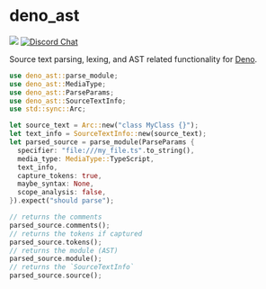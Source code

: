 # deno_ast

[![](https://img.shields.io/crates/v/deno_ast.svg)](https://crates.io/crates/deno_ast)
[![Discord Chat](https://img.shields.io/discord/684898665143206084?logo=discord&style=social)](https://discord.gg/deno)

Source text parsing, lexing, and AST related functionality for
[Deno](https://deno.land).

```rust
use deno_ast::parse_module;
use deno_ast::MediaType;
use deno_ast::ParseParams;
use deno_ast::SourceTextInfo;
use std::sync::Arc;

let source_text = Arc::new("class MyClass {}");
let text_info = SourceTextInfo::new(source_text);
let parsed_source = parse_module(ParseParams {
  specifier: "file:///my_file.ts".to_string(),
  media_type: MediaType::TypeScript,
  text_info,
  capture_tokens: true,
  maybe_syntax: None,
  scope_analysis: false,
}).expect("should parse");

// returns the comments
parsed_source.comments();
// returns the tokens if captured
parsed_source.tokens();
// returns the module (AST)
parsed_source.module();
// returns the `SourceTextInfo`
parsed_source.source();
```
